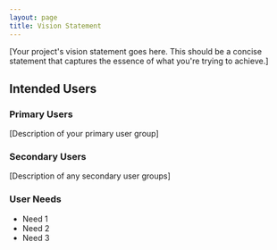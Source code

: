 ```yaml
---
layout: page
title: Vision Statement
---
```


<!-- # Vision Statement -->

[Your project's vision statement goes here. This should be a concise statement that captures the essence of what you're trying to achieve.]

## Intended Users

### Primary Users
[Description of your primary user group]

### Secondary Users
[Description of any secondary user groups]

### User Needs
- Need 1
- Need 2
- Need 3